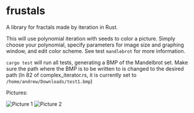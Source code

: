frustals
========

A library for fractals made by iteration in Rust.

This will use polynomial iteration with seeds to color a picture. Simply choose your polynomial, specify parameters for image size and graphing window, and edit color scheme. See test ```mandlebrot``` for more information.

```cargo test``` will run all tests, generating a BMP of the Mandelbrot set.
Make sure the path where the BMP is to be written to is changed to the desired path
(ln 82 of complex_iterator.rs, it is currently set to ```/home/andrew/Downloads/test1.bmp```)

Pictures:

![Picture 1](https://raw.github.com/EchoAce/frustals/master/test1.bmp)
![Picture 2](https://raw.github.com/EchoAce/frustals/master/test2.bmp)
